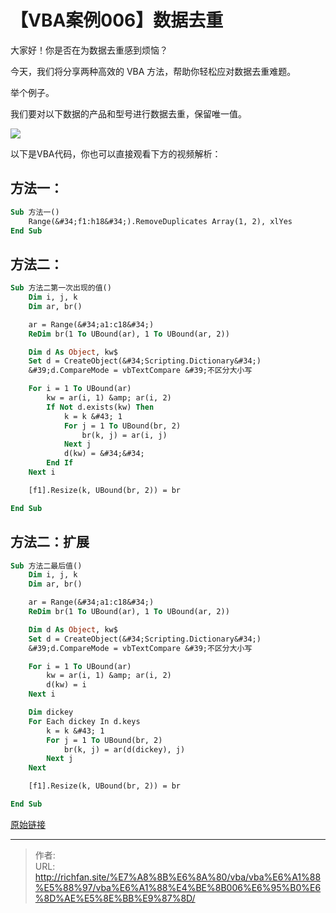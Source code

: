 # 【VBA案例006】数据去重

大家好！你是否在为数据去重感到烦恼？

今天，我们将分享两种高效的 VBA 方法，帮助你轻松应对数据去重难题。

举个例子。

我们要对以下数据的产品和型号进行数据去重，保留唯一值。

![](https://img.richfan.site/program/vba/vba案列/【VBA案例006】数据去重.png)

以下是VBA代码，你也可以直接观看下方的视频解析：

## 方法一：

```vb
Sub 方法一()
    Range(&#34;f1:h18&#34;).RemoveDuplicates Array(1, 2), xlYes
End Sub
```

## 方法二：

```vb
Sub 方法二第一次出现的值()
    Dim i, j, k
    Dim ar, br()

    ar = Range(&#34;a1:c18&#34;)
    ReDim br(1 To UBound(ar), 1 To UBound(ar, 2))

    Dim d As Object, kw$
    Set d = CreateObject(&#34;Scripting.Dictionary&#34;)
    &#39;d.CompareMode = vbTextCompare &#39;不区分大小写

    For i = 1 To UBound(ar)
        kw = ar(i, 1) &amp; ar(i, 2)
        If Not d.exists(kw) Then
            k = k &#43; 1
            For j = 1 To UBound(br, 2)
                br(k, j) = ar(i, j)
            Next j
            d(kw) = &#34;&#34;
        End If
    Next i

    [f1].Resize(k, UBound(br, 2)) = br

End Sub
```

## 方法二：扩展

```vb
Sub 方法二最后值()
    Dim i, j, k
    Dim ar, br()

    ar = Range(&#34;a1:c18&#34;)
    ReDim br(1 To UBound(ar), 1 To UBound(ar, 2))

    Dim d As Object, kw$
    Set d = CreateObject(&#34;Scripting.Dictionary&#34;)
    &#39;d.CompareMode = vbTextCompare &#39;不区分大小写

    For i = 1 To UBound(ar)
        kw = ar(i, 1) &amp; ar(i, 2)
        d(kw) = i
    Next i

    Dim dickey
    For Each dickey In d.keys
        k = k &#43; 1
        For j = 1 To UBound(br, 2)
            br(k, j) = ar(d(dickey), j)
        Next j
    Next

    [f1].Resize(k, UBound(br, 2)) = br

End Sub
```

[原始链接](https://mp.weixin.qq.com/s?__biz=MzIyOTc3NzQ2NA==&amp;mid=2247485123&amp;idx=1&amp;sn=74578fe8bd5288519db8f509207b0caf&amp;chksm=e8bccf94dfcb468231cb18e7d79f65bd75b01a4636fd0523cb5f36f565447027255b915e52e9&amp;scene=178&amp;cur_album_id=3115603487041503237#rd)

---

> 作者:   
> URL: http://richfan.site/%E7%A8%8B%E6%8A%80/vba/vba%E6%A1%88%E5%88%97/vba%E6%A1%88%E4%BE%8B006%E6%95%B0%E6%8D%AE%E5%8E%BB%E9%87%8D/  

